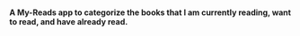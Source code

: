 #### A My-Reads app to categorize the books that I am currently reading, want to read, and have already read.